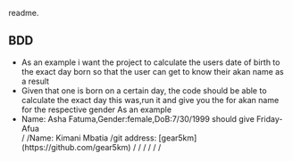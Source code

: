 readme.
## BDD
<UL>
<LI>As an example i want the project to calculate the users date of birth to the exact day born so that the user can get to know their akan name as a result</LI>
<LI>Given that one is born on a certain day, the code should be able to calculate the exact day this was,run it and give you the for akan name for the respective gender
As an example</LI>
<LI>Name: Asha Fatuma,Gender:female,DoB:7/30/1999 should give Friday-Afua</LI>
</OL>

<SETUP SECTION by KIMANI MBATA>
/
/Name: Kimani Mbatia
/git address: [gear5km](https://github.com/gear5km)
/
/
/
/
/
/
